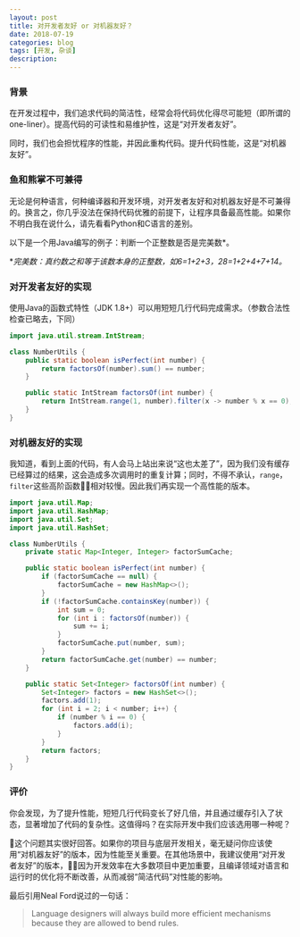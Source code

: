 ```yaml
---
layout: post
title: 对开发者友好 or 对机器友好？
date: 2018-07-19
categories: blog
tags: [开发, 杂谈]
description: 
---
```


### 背景

在开发过程中，我们追求代码的简洁性，经常会将代码优化得尽可能短（即所谓的one-liner）。提高代码的可读性和易维护性，这是“对开发者友好”。

同时，我们也会担忧程序的性能，并因此重构代码。提升代码性能，这是“对机器友好”。

### 鱼和熊掌不可兼得

无论是何种语言，何种编译器和开发环境，对开发者友好和对机器友好是不可兼得的。换言之，你几乎没法在保持代码优雅的前提下，让程序具备最高性能。如果你不明白我在说什么，请先看看Python和C语言的差别。

以下是一个用Java编写的例子：判断一个正整数是否是完美数*。

**完美数：真约数之和等于该数本身的正整数，如6=1+2+3，28=1+2+4+7+14。*

### 对开发者友好的实现

使用Java的函数式特性（JDK 1.8+）可以用短短几行代码完成需求。（参数合法性检查已略去，下同）

```java
import java.util.stream.IntStream;

class NumberUtils {
    public static boolean isPerfect(int number) {
        return factorsOf(number).sum() == number;
    }

    public static IntStream factorsOf(int number) {
        return IntStream.range(1, number).filter(x -> number % x == 0);
    }
}
```

### 对机器友好的实现

我知道，看到上面的代码，有人会马上站出来说“这也太差了”，因为我们没有缓存已经算过的结果，这会造成多次调用时的重复计算；同时，不得不承认，```range```，```filter```这些高阶函数相对较慢。因此我们再实现一个高性能的版本。

```java
import java.util.Map;
import java.util.HashMap;
import java.util.Set;
import java.util.HashSet;

class NumberUtils {
    private static Map<Integer, Integer> factorSumCache;

    public static boolean isPerfect(int number) {
        if (factorSumCache == null) {
            factorSumCache = new HashMap<>();
        }
        if (!factorSumCache.containsKey(number)) {
            int sum = 0;
            for (int i : factorsOf(number)) {
                sum += i;
            }
            factorSumCache.put(number, sum);
        }
        return factorSumCache.get(number) == number;
    }

    public static Set<Integer> factorsOf(int number) {
        Set<Integer> factors = new HashSet<>();
        factors.add(1);
        for (int i = 2; i < number; i++) {
            if (number % i == 0) {
                factors.add(i);
            }
        }
        return factors;
    }
}
```

### 评价

你会发现，为了提升性能，短短几行代码变长了好几倍，并且通过缓存引入了状态，显著增加了代码的复杂性。这值得吗？在实际开发中我们应该选用哪一种呢？

这个问题其实很好回答。如果你的项目与底层开发相关，毫无疑问你应该使用“对机器友好”的版本，因为性能至关重要。在其他场景中，我建议使用“对开发者友好”的版本，因为开发效率在大多数项目中更加重要，且编译领域对语言和运行时的优化将不断改善，从而减弱“简洁代码”对性能的影响。

最后引用Neal Ford说过的一句话：
> Language designers will always build more efficient mechanisms because they are allowed to bend rules.


